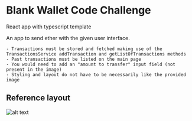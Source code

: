 # Blank Wallet Code Challenge

React app with typescript template

An app to send ether with the given user interface.

    - Transactions must be stored and fetched making use of the TransactionsService addTransaction and getListOfTransactions methods
    - Past transactions must be listed on the main page
    - You would need to add an "amount to transfer" input field (not present in the image)
    - Styling and layout do not have to be necessarily like the provided image
## Reference layout
![alt text](test-task-ui.png)
